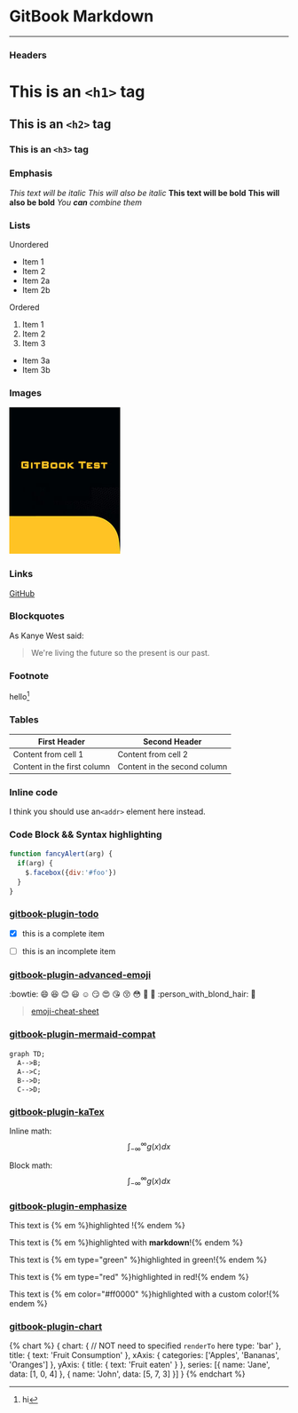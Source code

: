 # GitBook Markdown
___

### Headers
# This is an `<h1>` tag
## This is an `<h2>` tag
### This is an `<h3>` tag


### Emphasis
*This text will be italic*
_This will also be italic_
**This text will be bold**
__This will also be bold__
_You **can** combine them_


### Lists
Unordered
* Item 1
* Item 2
* Item 2a
* Item 2b

Ordered
1. Item 1
2. Item 2
3. Item 3
* Item 3a
* Item 3b


### Images
![img](../cover_small.jpg)


### Links
[GitHub](http://github.com)


### Blockquotes
As Kanye West said:
> We're living the future so
> the present is our past.


### Footnote
hello[^hello]


### Tables
| First Header                | Second Header                |
| --------------------------- | ---------------------------- |
| Content from cell 1         | Content from cell 2          |
| Content in the first column | Content in the second column |


### Inline code
I think you should use an`<addr>` element here instead.


### Code Block && Syntax highlighting
```javascript
function fancyAlert(arg) {
  if(arg) {
    $.facebox({div:'#foo'})
  }
}
```


### [gitbook-plugin-todo](https://plugins.gitbook.com/plugin/todo)
- [x] this is a complete item
- [ ] this is an incomplete item


### [gitbook-plugin-advanced-emoji](https://plugins.gitbook.com/plugin/advanced-emoji)
:bowtie:
:smile:
:laughing:
:blush:
:smiley:
:relaxed:
:smirk:
:heart_eyes:
:kissing_heart:
:kissing_closed_eyes:
:flushed:
:older_woman:
:older_man:
:person_with_blond_hair:
:man_with_gua_pi_mao:

> [emoji-cheat-sheet](http://www.emoji-cheat-sheet.com/)


### [gitbook-plugin-mermaid-compat](https://plugins.gitbook.com/plugin/mermaid-compat)
```mermaid
graph TD;
  A-->B;
  A-->C;
  B-->D;
  C-->D;
```


### [gitbook-plugin-kaTex](https://plugins.gitbook.com/plugin/katex)
Inline math: $$\int_{-\infty}^\infty g(x) dx$$

Block math:
$$
\int_{-\infty}^\infty g(x) dx
$$


### [gitbook-plugin-emphasize](https://plugins.gitbook.com/plugin/emphasize)
This text is {% em %}highlighted !{% endem %}

This text is {% em %}highlighted with **markdown**!{% endem %}

This text is {% em type="green" %}highlighted in green!{% endem %}

This text is {% em type="red" %}highlighted in red!{% endem %}

This text is {% em color="#ff0000" %}highlighted with a custom color!{% endem %}


### [gitbook-plugin-chart](gitbook-plugin-chart)
{% chart %}
{
    chart: {
        // NOT need to specified `renderTo` here
        type: 'bar'
    },
    title: {
        text: 'Fruit Consumption'
    },
    xAxis: {
        categories: ['Apples', 'Bananas', 'Oranges']
    },
    yAxis: {
        title: {
            text: 'Fruit eaten'
        }
    },
    series: [{
        name: 'Jane',
        data: [1, 0, 4]
    }, {
        name: 'John',
        data: [5, 7, 3]
    }]
}
{% endchart %}


[^hello]: hi
